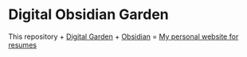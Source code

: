 # Digital Obsidian Garden
This repository + [Digital Garden](https://github.com/oleeskild/obsidian-digital-garden) + [Obsidian](https://obsidian.md/) = [My personal website for resumes](https://obsidian.md/)
